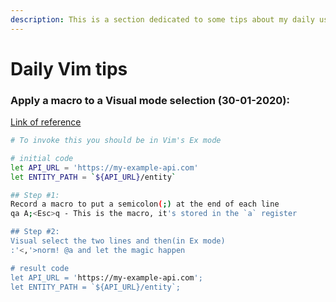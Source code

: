 ```yaml
---
description: This is a section dedicated to some tips about my daily usage of Vim
---
```


# Daily Vim tips

### Apply a **macro** to a **Visual mode** selection \(30-01-2020\):

[Link of reference](https://stackoverflow.com/questions/390174/in-vim-how-do-i-apply-a-macro-to-a-set-of-lines)

```bash
# To invoke this you should be in Vim's Ex mode

# initial code
let API_URL = 'https://my-example-api.com'
let ENTITY_PATH = `${API_URL}/entity`

## Step #1:
Record a macro to put a semicolon(;) at the end of each line
qa A;<Esc>q - This is the macro, it's stored in the `a` register

## Step #2:
Visual select the two lines and then(in Ex mode)
:'<,'>norm! @a and let the magic happen

# result code
let API_URL = 'https://my-example-api.com';
let ENTITY_PATH = `${API_URL}/entity`;
```





